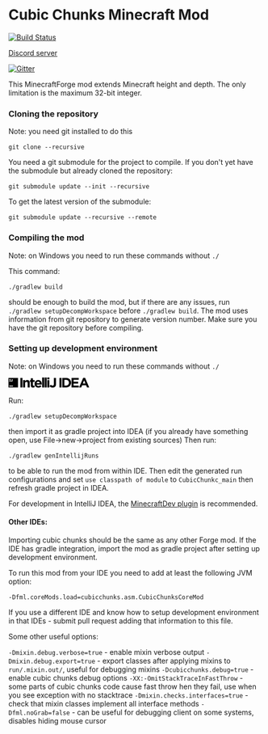# Cubic Chunks Minecraft Mod

[![Build Status](https://travis-ci.org/OpenCubicChunks/CubicChunks.svg?branch=MC_1.12)](https://travis-ci.org/OpenCubicChunks/CubicChunks)

[Discord server](https://discord.gg/kMfWg9m)

[![Gitter](https://badges.gitter.im/Join%20Chat.svg)](https://gitter.im/CubicChunks-dev/Lobby?utm_source=badge&utm_medium=badge&utm_campaign=pr-badge&utm_content=badge)

This MinecraftForge mod extends Minecraft height and depth. The only limitation is the maximum 32-bit integer.

### Cloning the repository
Note: you need git installed to do this
```
git clone --recursive
```
You need a git submodule for the project to compile.
If you don't yet have the submodule but already cloned the repository:
```
git submodule update --init --recursive
```

To get the latest version of the submodule:
```
git submodule update --recursive --remote
```

### Compiling the mod
Note: on Windows you need to run these commands without `./`

This command:
```
./gradlew build
```
should be enough to build the mod, but if there are any issues, run `./gradlew setupDecompWorkspace` before `./gradlew build`.
The mod uses information from git repository to generate version number. Make sure you have the git repository before compiling.

### Setting up development environment
Note: on Windows you need to run these commands without `./`

![IntelliJ IDEA](intellij-logo.png)

Run:
```
./gradlew setupDecompWorkspace
```
then import it as gradle project into IDEA (if you already have something open, use File->new->project from existing sources)
Then run:
```
./gradlew genIntellijRuns
```
to be able to run the mod from within IDE. Then edit the generated run configurations and set `use classpath of module` to `CubicChunkc_main`
then refresh gradle project in IDEA.

For development in IntelliJ IDEA, the [MinecraftDev plugin](https://plugins.jetbrains.com/idea/plugin/8327-minecraft-development) is recommended.


#### Other IDEs:

Importing cubic chunks should be the same as any other Forge mod. If the IDE has gradle integration, import the mod as gradle project after setting
 up development environment.
 
To run this mod from your IDE you need to add at least the following JVM option:
```
-Dfml.coreMods.load=cubicchunks.asm.CubicChunksCoreMod
```

If you use a different IDE and know how to setup development environment in that IDEs - submit pull request adding that information to this file.

Some other useful options:

`-Dmixin.debug.verbose=true` - enable mixin verbose output
`-Dmixin.debug.export=true` - export classes after applying mixins to `run/.mixin.out/`, useful for debugging mixins
`-Dcubicchunks.debug=true` - enable cubic chunks debug options
`-XX:-OmitStackTraceInFastThrow` - some parts of cubic chunks code cause fast throw hen they fail, use when you see exception with no stacktrace
`-Dmixin.checks.interfaces=true` - check that mixin classes implement all interface methods
`-Dfml.noGrab=false` - can be useful for debugging client on some systems, disables hiding mouse cursor


